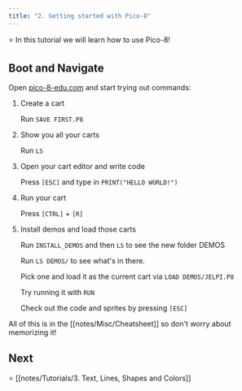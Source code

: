 ```yaml
---
title: "2. Getting started with Pico-8"
---
```


⭐️ In this tutorial we will learn how to use Pico-8!

## Boot and Navigate

Open [pico-8-edu.com](https://www.pico-8-edu.com/) and start trying out commands:

1. Create a cart
   
   Run
   `SAVE FIRST.P8`
   
2. Show you all your carts

   Run `LS` 

3. Open your cart editor and write code
   
   Press  `[ESC]` and type in `PRINT("HELLO WORLD!")`

5. Run your cart
   
   Press `[CTRL]` + `[R]`

6. Install demos and load those carts
   
   Run `INSTALL_DEMOS` and then `LS` to see the new folder DEMOS
   
   Run `LS DEMOS/` to see what's in there.
   
   Pick one and load it as the current cart via `LOAD DEMOS/JELPI.P8`
   
   Try running it with `RUN`
   
   Check out the code and sprites by pressing `[ESC]`


All of this is in the [[notes/Misc/Cheatsheet]] so don't worry about memorizing it!

## Next

⭐️ [[notes/Tutorials/3. Text, Lines, Shapes and Colors]]